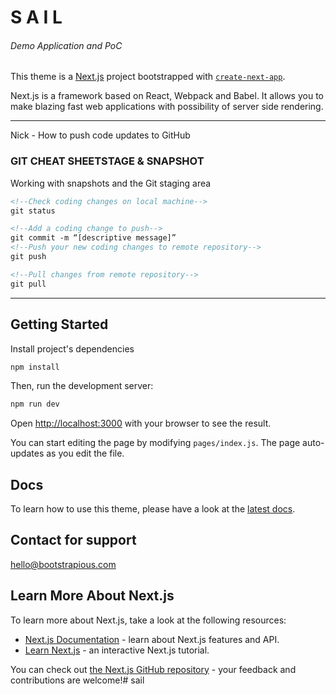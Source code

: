 # S A I L

###### Demo Application and PoC

This theme is a [Next.js](https://nextjs.org/) project bootstrapped with [`create-next-app`](https://github.com/zeit/next.js/tree/canary/packages/create-next-app).

Next.js is a framework based on React, Webpack and Babel. It allows you to make blazing fast web applications with possibility of server side rendering.

---

Nick - How to push code updates to GitHub

###  GIT CHEAT SHEETSTAGE & SNAPSHOT
Working with snapshots and the Git staging area

```xml
<!--Check coding changes on local machine-->
git status
```

```xml
<!--Add a coding change to push-->
git commit -m “[descriptive message]”
<!--Push your new coding changes to remote repository-->
git push

<!--Pull changes from remote repository-->
git pull
```

---

## Getting Started

Install project's dependencies

```bash
npm install
```

Then, run the development server:

```bash
npm run dev
```

Open [http://localhost:3000](http://localhost:3000) with your browser to see the result.

You can start editing the page by modifying `pages/index.js`. The page auto-updates as you edit the file.

## Docs

To learn how to use this theme, please have a look at the [latest docs](https://directory-rose.now.sh/docs/docs-introduction).

## Contact for support

hello@bootstrapious.com

## Learn More About Next.js

To learn more about Next.js, take a look at the following resources:

- [Next.js Documentation](https://nextjs.org/docs) - learn about Next.js features and API.
- [Learn Next.js](https://nextjs.org/learn) - an interactive Next.js tutorial.

You can check out [the Next.js GitHub repository](https://github.com/zeit/next.js/) - your feedback and contributions are welcome!# sail
